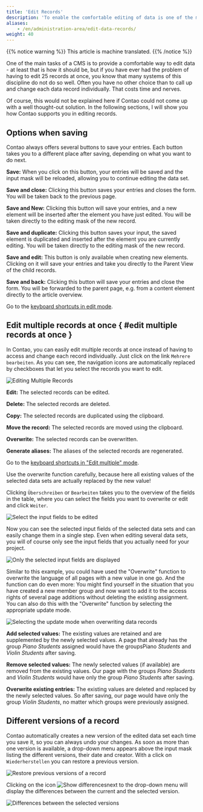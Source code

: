 ```yaml
---
title: 'Edit Records'
description: 'To enable the comfortable editing of data is one of the main tasks of a CMS - at least it should be.'
aliases:
    - /en/administration-area/edit-data-records/
weight: 40
---
```


{{% notice warning %}}
This article is machine translated.
{{% /notice %}}

One of the main tasks of a CMS is to provide a comfortable way to edit data - at least that is how it should be, but if you have ever had the problem of having to edit 25 records at once, you know that many systems of this discipline do not do so well. Often you have no other choice than to call up and change each data record individually. That costs time and nerves.

Of course, this would not be explained here if Contao could not come up with a well thought-out solution. In the following sections, I will show you how Contao supports you in editing records.

## Options when saving

Contao always offers several buttons to save your entries. Each button takes you to a different place after saving, depending on what you want to do next.

**Save:** When you click on this button, your entries will be saved and the input mask will be reloaded, allowing you to continue editing the data set.

**Save and close:** Clicking this button saves your entries and closes the form. You will be taken back to the previous page.

**Save and New:** Clicking this button will save your entries, and a new element will be inserted after the element you have just edited. You will be taken directly to the editing mask of the new record.

**Save and duplicate:** Clicking this button saves your input, the saved element is duplicated and inserted after the element you are currently editing. You will be taken directly to the editing mask of the new record.

**Save and edit:** This button is only available when creating new elements. Clicking on it will save your entries and take you directly to the Parent View of the child records.

**Save and back:** Clicking this button will save your entries and close the form. You will be forwarded to the parent page, e.g. from a content element directly to the article overview.

Go to the [keyboard shortcuts in edit mode](/en/administrationsbereich/keyboard-shortcuts/#keyboard-shortcuts-in-edit-mode).

## Edit multiple records at once { #edit multiple records at once }

In Contao, you can easily edit multiple records at once instead of having to access and change each record individually. Just click on the link `Mehrere bearbeiten`. As you can see, the navigation icons are automatically replaced by checkboxes that let you select the records you want to edit.

![Editing Multiple Records](/de/administration-area/images/de/mehrere-datensaetze-bearbeiten.png?classes=shadow)

**Edit:** The selected records can be edited.

**Delete:** The selected records are deleted.

**Copy:** The selected records are duplicated using the clipboard.

**Move the record:** The selected records are moved using the clipboard.

**Overwrite:** The selected records can be overwritten.

**Generate aliases:** The aliases of the selected records are regenerated.

Go to the [keyboard shortcuts in "Edit multiple" mode](/en/administrationsbereich/keyboard-shortcuts/#keyboard-shortcuts-in-edit-multiple-mode).

Use the overwrite function carefully, because here all existing values of the selected data sets are actually replaced by the new value!

Clicking `Überschreiben` or `Bearbeiten` takes you to the overview of the fields in the table, where you can select the fields you want to overwrite or edit and click `Weiter`.

![Select the input fields to be edited](/de/administration-area/images/de/die-zu-bearbeitenden-eingabefelder-auswaehlen.png?classes=shadow)

Now you can see the selected input fields of the selected data sets and can easily change them in a single step. Even when editing several data sets, you will of course only see the input fields that you actually need for your project.

![Only the selected input fields are displayed](/de/administration-area/images/de/nur-die-ausgewaehlten-eingabefelder-werden-angezeigt.png?classes=shadow)

Similar to this example, you could have used the "Overwrite" function to overwrite the language of all pages with a new value in one go. And the function can do even more: You might find yourself in the situation that you have created a new member group and now want to add it to the access rights of several page additions without deleting the existing assignment. You can also do this with the "Overwrite" function by selecting the appropriate update mode.

![Selecting the update mode when overwriting data records](/de/administration-area/images/de/auswahl-des-update-modus-beim-ueberschreiben-von-datensaetzen.png?classes=shadow)

**Add selected values:** The existing values are retained and are supplemented by the newly selected values. A page that already has the group *Piano Students* assigned would have the groupsPiano *Students* and *Violin Students* after saving.

**Remove selected values:** The newly selected values (if available) are removed from the existing values. Our page with the groups *Piano Students* and *Violin Students* would have only the group *Piano Students* after saving.

**Overwrite existing entries:** The existing values are deleted and replaced by the newly selected values. So after saving, our page would have only the group *Violin Students*, no matter which groups were previously assigned.

## Different versions of a record

Contao automatically creates a new version of the edited data set each time you save it, so you can always undo your changes. As soon as more than one version is available, a drop-down menu appears above the input mask listing the different versions, their date and creator. With a click on `Wiederherstellen` you can restore a previous version.

![Restore previous versions of a record](/de/administration-area/images/de/fruehere-versionen-eines-datensatzes-wiederherstellen.png?classes=shadow)

Clicking on the icon ![Show differences](/de/icons/diff.svg?classes=icon)next to the drop-down menu will display the differences between the current and the selected version.

![Differences between the selected versions](/de/administration-area/images/de/unterschiede-zwischen-den-gewaehlten-versionen.png?classes=shadow)
